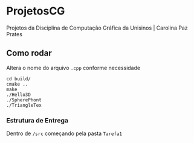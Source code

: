 # ProjetosCG
Projetos da Disciplina de Computação Gráfica da Unisinos | Carolina Paz Prates


## Como rodar

Altera o nome do arquivo `.cpp` conforme necessidade

```
cd build/
cmake .. 
make 
./Hello3D
./SpherePhont
./TriangleTex
```

### Estrutura de Entrega

Dentro de `/src` começando pela pasta `Tarefa1`